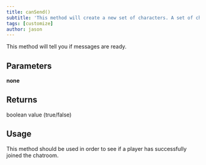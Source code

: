 ```yaml
---
title: canSend()
subtitle: 'This method will create a new set of characters. A set of characters represents a certain group of characters, for example: players and enemies, or storm troopers and wizards.'
tags: [customize]
author: jason
---
```

This method will tell you if messages are ready.
​
## Parameters
**none**
​
## Returns
boolean value (true/false)
​
## Usage
This method should be used in order to see if a player has successfully joined the chatroom.
